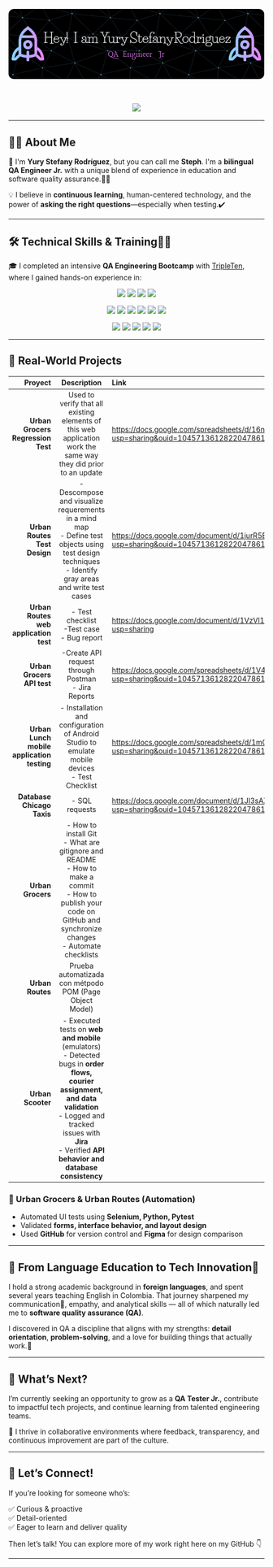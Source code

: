 <p align="center">
  <img src="https://github.com/StephR77/StephR77/raw/main/github-header-image.png" alt="Banner" />
</p>

<br/>
<p align="center">
	<a href="https://github.com/Bouaskaoun">
		<img src="https://readme-typing-svg.herokuapp.com?lines=Educator;Now+QA+Engineer;Enthusiastic;Always%20learning%20new%20things&center=true&width=380&height=45">
	</a>
</p>

---

## 👩‍💻 About Me


👋 I'm **Yury Stefany Rodríguez**, but you can call me **Steph**. I'm a **bilingual QA Engineer Jr.** with a unique blend of experience in education and software quality assurance.👩‍🔬

💡 I believe in **continuous learning**, human-centered technology, and the power of **asking the right questions**—especially when testing.✔️

---

## 🛠️ Technical Skills & Training🏃‍♀️


🎓 I completed an intensive **QA Engineering Bootcamp** with [TripleTen](https://tripleten.com), where I gained hands-on experience in:

<p align="center">
<img src="https://img.shields.io/badge/Manual%20Testing-31A8FF?logo=Manual_Testing&logoColor=fff&style=for-the-badge"/>
<img src="https://img.shields.io/badge/Automated%20Testing-FF9A00?logo=automated_testing&logoColor=fff&style=for-the-badge"/>
<img src="https://img.shields.io/badge/Test%20Case%20Design-99F?logo=testcasedesign&logoColor=fff&style=for-the-badge"/>
<img src="https://img.shields.io/badge/Bug%20Reporting-FF61F6?logo=bugreporting&logoColor=fff&style=for-the-badge"/>
</p>

<p align="center">
<img src="https://img.shields.io/badge/Python-14354C?style=for-the-badge&logo=python&logoColor=white" />  
<img src="https://img.shields.io/badge/Selenium-1769FF?logo=selenium&logoColor=fff&style=for-the-badge"/>
<img src="https://img.shields.io/badge/Postman-FF6C37?style=for-the-badge&logo=postman&logoColor=white">
<img src="https://img.shields.io/badge/Figma-F24E1E?style=for-the-badge&logo=figma&logoColor=white" />
<img src="https://img.shields.io/badge/GitHub-100000?style=for-the-badge&logo=github&logoColor=white" />
<img src="https://img.shields.io/badge/Jira-0052CC?style=for-the-badge&logo=Jira&logoColor=white" /> 
</p>  

<p align="center">
<img src="https://img.shields.io/badge/Agile_Method-%231B72BE.svg?style=for-the-badge&logo=agile-method&logoColor=white" />
<img src="https://img.shields.io/badge/Scrum%20Method-A5915F?style=for-the-badge&logo=Scrum%20Method&logoColor=white" /> 
<img src="https://img.shields.io/badge/API_Testing-%2300C4CC.svg?&style=for-the-badge&logo=APITesting&logoColor=white" /> 
<img src="https://img.shields.io/badge/Test_Case_Design-EA4C89?style=for-the-badge&logo=TestCaseDesign&logoColor=white" />
<img src="https://img.shields.io/badge/Bug_Report-FFB387?style=for-the-badge&logo=BugReport&logoColor=black" />
</p> 

---

## 📂 Real-World Projects

| Proyect  |   Description |   Link  |
|---:      |      :---:    |  :---   |
|  **Urban Grocers Regression Test** | Used to verify that all existing elements of this web application work the same way they did prior to an update | https://docs.google.com/spreadsheets/d/16nKVygLftrPljeUYzNd9T8PXZo-oSZX3/edit?usp=sharing&ouid=104571361282204786141&rtpof=true&sd=true |
| **Urban Routes Test Design** |- Descompose and visualize requerements in a mind map <br> - Define test objects using test design techniques <br> - Identify gray areas and write test cases |https://docs.google.com/document/d/1jurR5ERWKOym-nMV6iYUziU_TZ8E73N-/edit?usp=sharing&ouid=104571361282204786141&rtpof=true&sd=true|
|**Urban Routes web application test**| - Test checklist <br> -Test case <br> - Bug report |  https://docs.google.com/document/d/1VzVl1IzPNT0vbnNLJHOLloYOSgYkI01ZtwI20vqIi_M/edit?usp=sharing   |
|**Urban Grocers API test** | -Create API request through Postman <br>  - Jira Reports | https://docs.google.com/spreadsheets/d/1V4UBGaeey8Nf5VzBCBopngsJjmhfLRcf/edit?usp=sharing&ouid=104571361282204786141&rtpof=true&sd=true |
| **Urban Lunch mobile application testing** | - Installation and configuration of Android Studio to emulate mobile devices <br> - Test Checklist| https://docs.google.com/spreadsheets/d/1m0QbmbM9obbFlfNr9x1hAptFI-bo3zMv/edit?usp=sharing&ouid=104571361282204786141&rtpof=true&sd=true| 
| **Database Chicago Taxis**  |  - SQL requests | https://docs.google.com/document/d/1JI3sAXfLY4HXIjxpvY6y8B4T5TZKLiq2/edit?usp=sharing&ouid=104571361282204786141&rtpof=true&sd=true|
| **Urban Grocers**|- How to install Git <br>  - What are gitignore and README <br> - How to make a commit <br> - How to publish your code on GitHub and synchronize changes <br> - Automate checklists |   
| **Urban Routes**| Prueba automatizada con métpodo POM (Page Object Model)|
| **Urban Scooter**|- Executed tests on **web and mobile** (emulators) <br> - Detected bugs in **order flows, courier assignment, and data validation** <br> - Logged and tracked issues with **Jira** <br> - Verified **API behavior and database consistency** |


### 🤖 Urban Grocers & Urban Routes (Automation)
- Automated UI tests using **Selenium, Python, Pytest**
- Validated **forms, interface behavior, and layout design**
- Used **GitHub** for version control and **Figma** for design comparison

---

## 🚀 From Language Education to Tech Innovation🤖


I hold a strong academic background in **foreign languages**, and spent several years teaching English in Colombia. That journey sharpened my communication📣, empathy, and analytical skills — all of which naturally led me to **software quality assurance (QA)**.

I discovered in QA a discipline that aligns with my strengths: **detail orientation**, **problem-solving**, and a love for building things that actually work.💓

---

## 🌱 What’s Next?

I’m currently seeking an opportunity to grow as a **QA Tester Jr.**, contribute to impactful tech projects, and continue learning from talented engineering teams.

💬 I thrive in collaborative environments where feedback, transparency, and continuous improvement are part of the culture.

---

## 💬 Let’s Connect!

If you’re looking for someone who’s:

✅ Curious & proactive  
✅ Detail-oriented  
✅ Eager to learn and deliver quality  

Then let’s talk! You can explore more of my work right here on my GitHub 👇  

---

